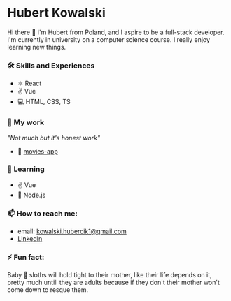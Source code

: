 # Hubert Kowalski

Hi there 👋 I'm Hubert from Poland, and I aspire to be a full-stack developer. I'm currently in university on a computer science course.
I really enjoy learning new things.

### 🛠 Skills and Experiences

- ⚛️ React
- ✌️ Vue
- 💻 HTML, CSS, TS

### 🔭 My work

_"Not much but it's honest work"_

- 🍿 [movies-app](https://github.com/hubcio2115/movies-app-frontend)

### 🌱 Learning

- ✌️ Vue
- 🗿 Node.js

### 📫 How to reach me:

- email: kowalski.hubercik1@gmail.com
- [LinkedIn](https://www.linkedin.com/in/hubert-kowalski-447aaa213/)

### ⚡ Fun fact:

Baby 🦥 sloths will hold tight to their mother, like their life depends on it, pretty much untill they are adults because if they don't their mother won't come down to resque them.
